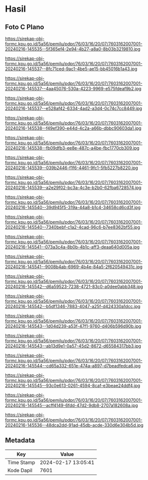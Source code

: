 # Hasil

## Foto C Plano

https://sirekap-obj-formc.kpu.go.id/5a56/pemilu/pdpr/76/03/16/20/07/7603162007001-20240216-145535--5f365ef4-2e94-4b27-a8a0-8b03b3219810.jpg

https://sirekap-obj-formc.kpu.go.id/5a56/pemilu/pdpr/76/03/16/20/07/7603162007001-20240216-145537--8fc71ced-9ac1-4be5-ae15-bb45016b1a43.jpg

https://sirekap-obj-formc.kpu.go.id/5a56/pemilu/pdpr/76/03/16/20/07/7603162007001-20240216-145537--4aa45076-530a-4223-9969-e575fdeaf9b2.jpg

https://sirekap-obj-formc.kpu.go.id/5a56/pemilu/pdpr/76/03/16/20/07/7603162007001-20240216-145537--e528af42-6334-4ad2-a3d4-0c74c7cc8449.jpg

https://sirekap-obj-formc.kpu.go.id/5a56/pemilu/pdpr/76/03/16/20/07/7603162007001-20240216-145538--f49ef390-e44d-4c2a-a66b-dbbc90603da1.jpg

https://sirekap-obj-formc.kpu.go.id/5a56/pemilu/pdpr/76/03/16/20/07/7603162007001-20240216-145538--fb09dfb3-ee8e-487c-a4be-fbc1770cb309.jpg

https://sirekap-obj-formc.kpu.go.id/5a56/pemilu/pdpr/76/03/16/20/07/7603162007001-20240216-145539--039b2446-f1f6-4461-9fc1-5fb5227b8220.jpg

https://sirekap-obj-formc.kpu.go.id/5a56/pemilu/pdpr/76/03/16/20/07/7603162007001-20240216-145539--a2e29f02-bc3a-4c3e-b2b0-62fba6728574.jpg

https://sirekap-obj-formc.kpu.go.id/5a56/pemilu/pdpr/76/03/16/20/07/7603162007001-20240216-145540--39d945f5-319a-44a8-b1c4-34658cd6cd3f.jpg

https://sirekap-obj-formc.kpu.go.id/5a56/pemilu/pdpr/76/03/16/20/07/7603162007001-20240216-145540--7340bebf-c1a2-4cad-96c6-b7ee8362bf55.jpg

https://sirekap-obj-formc.kpu.go.id/5a56/pemilu/pdpr/76/03/16/20/07/7603162007001-20240216-145541--073a3c4a-8b0b-4b1c-aff3-deaa640d005a.jpg

https://sirekap-obj-formc.kpu.go.id/5a56/pemilu/pdpr/76/03/16/20/07/7603162007001-20240216-145541--9008b4ab-6969-4b4e-84a5-2f620549431c.jpg

https://sirekap-obj-formc.kpu.go.id/5a56/pemilu/pdpr/76/03/16/20/07/7603162007001-20240216-145542--d6a59523-7238-4721-83c0-a0dee0abb348.jpg

https://sirekap-obj-formc.kpu.go.id/5a56/pemilu/pdpr/76/03/16/20/07/7603162007001-20240216-145542--b5df1346-7883-4047-a25f-d424330a1dcc.jpg

https://sirekap-obj-formc.kpu.go.id/5a56/pemilu/pdpr/76/03/16/20/07/7603162007001-20240216-145543--1d04d239-a53f-47f1-9760-d406b596d90b.jpg

https://sirekap-obj-formc.kpu.go.id/5a56/pemilu/pdpr/76/03/16/20/07/7603162007001-20240216-145543--ab13d9e1-0a57-45d2-8672-d65584317bb3.jpg

https://sirekap-obj-formc.kpu.go.id/5a56/pemilu/pdpr/76/03/16/20/07/7603162007001-20240216-145544--cd65a332-651e-474a-a897-d7beadfedca6.jpg

https://sirekap-obj-formc.kpu.go.id/5a56/pemilu/pdpr/76/03/16/20/07/7603162007001-20240216-145545--93c0e613-0261-4594-8caf-e3beae24ddf4.jpg

https://sirekap-obj-formc.kpu.go.id/5a56/pemilu/pdpr/76/03/16/20/07/7603162007001-20240216-145545--acff4149-6fdd-47d2-9db8-2707a182608a.jpg

https://sirekap-obj-formc.kpu.go.id/5a56/pemilu/pdpr/76/03/16/20/07/7603162007001-20240216-145536--48dca2dd-91ad-45db-acde-330d6e304b5d.jpg


## Metadata

| Key        | Value               |
| ---------- | ------------------- |
| Time Stamp | 2024-02-17 13:05:41 |
| Kode Dapil | 7601                |



